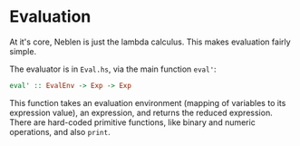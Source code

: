 # Evaluation

At it's core, Neblen is just the lambda calculus. This makes evaluation fairly
simple.

The evaluator is in `Eval.hs`, via the main function `eval'`:

```haskell
eval' :: EvalEnv -> Exp -> Exp
```

This function takes an evaluation environment (mapping of variables to its
expression value), an expression, and returns the reduced expression. There are
hard-coded primitive functions, like binary and numeric operations, and also
`print`.
